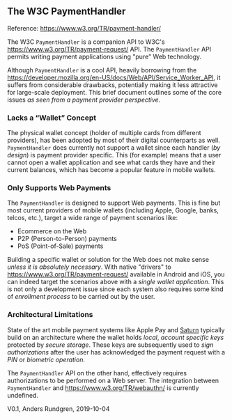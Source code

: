 ## The W3C PaymentHandler

Reference: https://www.w3.org/TR/payment-handler/

The W3C `PaymentHandler` is a companion API to W3C's
https://www.w3.org/TR/payment-request/ API. The `PaymentHandler` API
permits writing payment applications using "pure" Web technology.

Although `PaymentHandler` is a cool API, heavily borrowing from the https://developer.mozilla.org/en-US/docs/Web/API/Service_Worker_API, 
it suffers from considerable drawbacks, potentially making it less attractive for large-scale deployment.  This brief document
outlines some of the core issues *as seen from a payment provider perspective*.

### Lacks a “Wallet” Concept
The physical wallet concept (holder of multiple cards 
from different providers), has been adopted by most of their digital counterparts as
well. `PaymentHandler` does currently not support a wallet since each handler
(*by design*) is payment provider specific.  This (for example) means
that a user cannot open a wallet application and see what cards they have and their
current balances, which has become a popular feature in mobile wallets.

### Only Supports Web Payments
The `PaymentHandler` is designed to support Web payments.  This is
fine but most current providers of mobile wallets (including
Apple, Google, banks, telcos, etc.), target a
wide range of payment scenarios like:
- Ecommerce on the Web
- P2P (Person-to-Person) payments
- PoS (Point-of-Sale) payments

Building a specific wallet or solution for the Web does not make sense 
*unless it is absolutely necessary*. With native "drivers" to
https://www.w3.org/TR/payment-request/ available in Android and iOS,
you can indeed target the scenarios above with a *single wallet application*. This is
not only a development issue since each system also requires some
kind of *enrollment process* to be carried out by the user.

### Architectural Limitations
State of the art mobile payment systems like Apple Pay and 
[Saturn](https://cyberphone.github.io/doc/saturn/saturn-authorization.pdf) typically
build on an architecture where the wallet holds *local*, *account specific keys* protected
by *secure storage*. These keys are subsequently used to *sign authorizations* 
after the user has acknowledged the payment request with a *PIN* or
*biometric operation*.

The `PaymentHandler` API on the other hand, effectively requires authorizations to be performed on a
Web server.  The integration between `PaymentHandler` and
https://www.w3.org/TR/webauthn/ is currently undefined.

V0.1, Anders Rundgren, 2019-10-04
